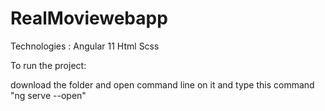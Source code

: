 # RealMoviewebapp
Technologies :
Angular 11
Html
Scss

To run the project:

download the folder and open command line on it and type this command "ng serve --open"
